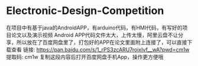# Electronic-Design-Competition
在项目中有基于java的AndroidAPP，有arduino代码，有HMI代码，有写好的项目论文以及演示视频
Android APP代码文件太大，上传太慢，阿里云盘不让分享，所以放在了百度网盘里了，打包好的APP在论文里面附上连接了，可以直接下载查看
链接: https://pan.baidu.com/s/1_rPS3zcARU7roixIvf__wA?pwd=cm1w 提取码: cm1w 复制这段内容后打开百度网盘手机App，操作更方便哦
